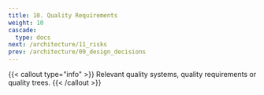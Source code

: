 ```yaml
---
title: 10. Quality Requirements
weight: 10
cascade:
  type: docs
next: /architecture/11_risks
prev: /architecture/09_design_decisions
---
```


{{< callout type="info" >}}
Relevant quality systems, quality requirements or quality trees.
{{< /callout >}}